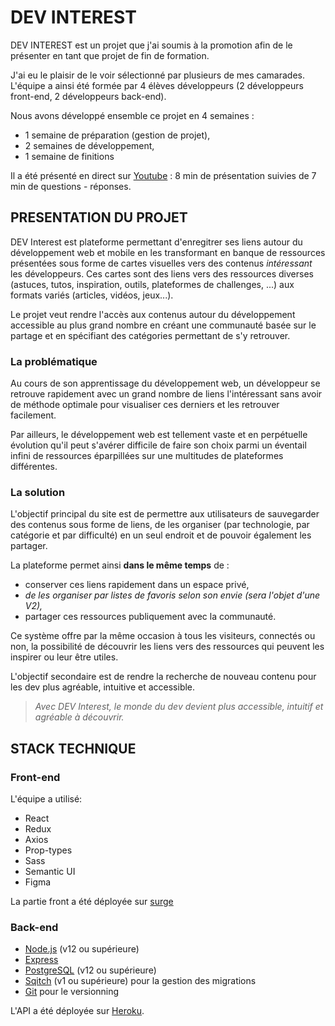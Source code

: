 # DEV INTEREST

DEV INTEREST est un projet que j'ai soumis à la promotion afin de le présenter en tant que projet de fin de formation.

J'ai eu le plaisir de le voir sélectionné par plusieurs de mes camarades. L'équipe a ainsi été formée par 4 élèves développeurs (2 développeurs front-end, 2 développeurs back-end).

Nous avons développé ensemble ce projet en 4 semaines :

- 1 semaine de préparation (gestion de projet),
- 2 semaines de développement,
- 1 semaine de finitions

Il a été présenté en direct sur [Youtube](https://www.youtube.com/watch?v=jrl_DBlTLyM&t=425s) : 8 min de présentation suivies de 7 min de questions - réponses.

## PRESENTATION DU PROJET

DEV Interest est plateforme permettant d'enregitrer ses liens autour du développement web et mobile en les transformant en banque de ressources présentées sous forme de cartes visuelles vers des contenus *intéressant* les développeurs. Ces cartes sont des liens vers des ressources diverses (astuces, tutos, inspiration, outils, plateformes de challenges, ...) aux formats variés (articles, vidéos, jeux...).

Le projet veut rendre l'accès aux contenus autour du développement accessible au plus grand nombre en créant une communauté basée sur le partage et en spécifiant des catégories permettant de s'y retrouver.

### La problématique

Au cours de son apprentissage du développement web, un développeur se retrouve rapidement avec un grand nombre de liens l'intéressant sans avoir de méthode optimale pour visualiser ces derniers et les retrouver facilement.

Par ailleurs, le développement web est tellement vaste et en perpétuelle évolution qu'il peut s'avérer difficile de faire son choix parmi un éventail infini de ressources éparpillées sur une multitudes de plateformes différentes.

### La solution

L'objectif principal du site est de permettre aux utilisateurs de sauvegarder des contenus sous forme de liens, de les organiser (par technologie, par catégorie et par difficulté) en un seul endroit et de pouvoir également les partager.

La plateforme permet ainsi **dans le même temps** de :

- conserver ces liens rapidement dans un espace privé,
- *de les organiser par listes de favoris selon son envie (sera l'objet d'une V2),*
- partager ces ressources publiquement avec la communauté.

Ce système offre par la même occasion à tous les visiteurs, connectés ou non, la possibilité de découvrir les liens vers des ressources qui peuvent les inspirer ou leur être utiles.

L'objectif secondaire est de rendre la recherche de nouveau contenu pour les dev plus agréable, intuitive et accessible.

> *Avec DEV Interest, le monde du dev devient plus accessible, intuitif et agréable à découvrir.*
> 

## STACK TECHNIQUE

### Front-end

L'équipe a utilisé:

- React
- Redux
- Axios
- Prop-types
- Sass
- Semantic UI
- Figma
  
La partie front a été déployée sur [surge](https://devinterest.surge.sh/)

### Back-end

- [Node.js](https://nodejs.org/en/download/) (v12 ou supérieure)
- [Express](https://expressjs.com/fr/)
- [PostgreSQL](https://www.postgresql.org/download/) (v12 ou supérieure)
- [Sqitch](https://sqitch.org/download/) (v1 ou supérieure) pour la gestion des migrations
- [Git](https://git-scm.com/downloads) pour le versionning

L'API a été déployée sur [Heroku](https://devinterest.herokuapp.com/cards).
